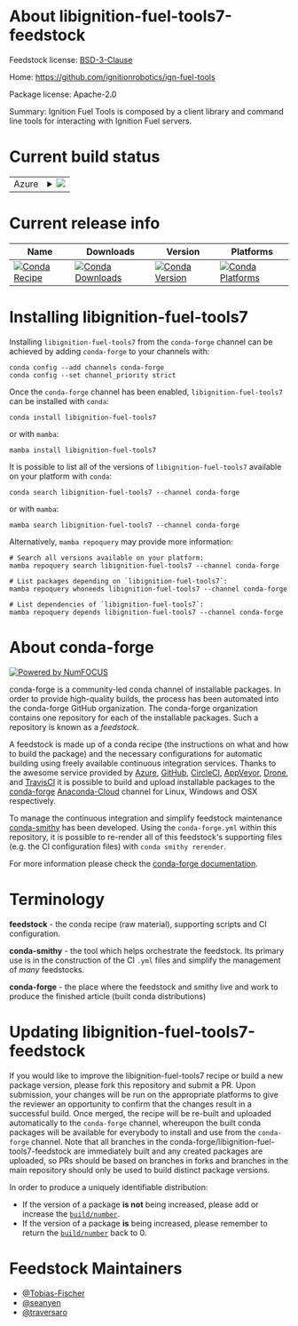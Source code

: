 About libignition-fuel-tools7-feedstock
=======================================

Feedstock license: [BSD-3-Clause](https://github.com/conda-forge/libignition-fuel-tools-feedstock/blob/main/LICENSE.txt)

Home: https://github.com/ignitionrobotics/ign-fuel-tools

Package license: Apache-2.0

Summary: Ignition Fuel Tools is composed by a client library and command line tools for interacting with Ignition Fuel servers.

Current build status
====================


<table>
    
  <tr>
    <td>Azure</td>
    <td>
      <details>
        <summary>
          <a href="https://dev.azure.com/conda-forge/feedstock-builds/_build/latest?definitionId=8862&branchName=main">
            <img src="https://dev.azure.com/conda-forge/feedstock-builds/_apis/build/status/libignition-fuel-tools-feedstock?branchName=main">
          </a>
        </summary>
        <table>
          <thead><tr><th>Variant</th><th>Status</th></tr></thead>
          <tbody><tr>
              <td>linux_64_libprotobuf3.21</td>
              <td>
                <a href="https://dev.azure.com/conda-forge/feedstock-builds/_build/latest?definitionId=8862&branchName=main">
                  <img src="https://dev.azure.com/conda-forge/feedstock-builds/_apis/build/status/libignition-fuel-tools-feedstock?branchName=main&jobName=linux&configuration=linux%20linux_64_libprotobuf3.21" alt="variant">
                </a>
              </td>
            </tr><tr>
              <td>linux_64_libprotobuf4.23.3</td>
              <td>
                <a href="https://dev.azure.com/conda-forge/feedstock-builds/_build/latest?definitionId=8862&branchName=main">
                  <img src="https://dev.azure.com/conda-forge/feedstock-builds/_apis/build/status/libignition-fuel-tools-feedstock?branchName=main&jobName=linux&configuration=linux%20linux_64_libprotobuf4.23.3" alt="variant">
                </a>
              </td>
            </tr><tr>
              <td>linux_aarch64_libprotobuf3.21</td>
              <td>
                <a href="https://dev.azure.com/conda-forge/feedstock-builds/_build/latest?definitionId=8862&branchName=main">
                  <img src="https://dev.azure.com/conda-forge/feedstock-builds/_apis/build/status/libignition-fuel-tools-feedstock?branchName=main&jobName=linux&configuration=linux%20linux_aarch64_libprotobuf3.21" alt="variant">
                </a>
              </td>
            </tr><tr>
              <td>linux_aarch64_libprotobuf4.23.3</td>
              <td>
                <a href="https://dev.azure.com/conda-forge/feedstock-builds/_build/latest?definitionId=8862&branchName=main">
                  <img src="https://dev.azure.com/conda-forge/feedstock-builds/_apis/build/status/libignition-fuel-tools-feedstock?branchName=main&jobName=linux&configuration=linux%20linux_aarch64_libprotobuf4.23.3" alt="variant">
                </a>
              </td>
            </tr><tr>
              <td>linux_ppc64le_libprotobuf3.21</td>
              <td>
                <a href="https://dev.azure.com/conda-forge/feedstock-builds/_build/latest?definitionId=8862&branchName=main">
                  <img src="https://dev.azure.com/conda-forge/feedstock-builds/_apis/build/status/libignition-fuel-tools-feedstock?branchName=main&jobName=linux&configuration=linux%20linux_ppc64le_libprotobuf3.21" alt="variant">
                </a>
              </td>
            </tr><tr>
              <td>linux_ppc64le_libprotobuf4.23.3</td>
              <td>
                <a href="https://dev.azure.com/conda-forge/feedstock-builds/_build/latest?definitionId=8862&branchName=main">
                  <img src="https://dev.azure.com/conda-forge/feedstock-builds/_apis/build/status/libignition-fuel-tools-feedstock?branchName=main&jobName=linux&configuration=linux%20linux_ppc64le_libprotobuf4.23.3" alt="variant">
                </a>
              </td>
            </tr><tr>
              <td>osx_64_libprotobuf3.21</td>
              <td>
                <a href="https://dev.azure.com/conda-forge/feedstock-builds/_build/latest?definitionId=8862&branchName=main">
                  <img src="https://dev.azure.com/conda-forge/feedstock-builds/_apis/build/status/libignition-fuel-tools-feedstock?branchName=main&jobName=osx&configuration=osx%20osx_64_libprotobuf3.21" alt="variant">
                </a>
              </td>
            </tr><tr>
              <td>osx_64_libprotobuf4.23.3</td>
              <td>
                <a href="https://dev.azure.com/conda-forge/feedstock-builds/_build/latest?definitionId=8862&branchName=main">
                  <img src="https://dev.azure.com/conda-forge/feedstock-builds/_apis/build/status/libignition-fuel-tools-feedstock?branchName=main&jobName=osx&configuration=osx%20osx_64_libprotobuf4.23.3" alt="variant">
                </a>
              </td>
            </tr><tr>
              <td>osx_arm64_libprotobuf3.21</td>
              <td>
                <a href="https://dev.azure.com/conda-forge/feedstock-builds/_build/latest?definitionId=8862&branchName=main">
                  <img src="https://dev.azure.com/conda-forge/feedstock-builds/_apis/build/status/libignition-fuel-tools-feedstock?branchName=main&jobName=osx&configuration=osx%20osx_arm64_libprotobuf3.21" alt="variant">
                </a>
              </td>
            </tr><tr>
              <td>osx_arm64_libprotobuf4.23.3</td>
              <td>
                <a href="https://dev.azure.com/conda-forge/feedstock-builds/_build/latest?definitionId=8862&branchName=main">
                  <img src="https://dev.azure.com/conda-forge/feedstock-builds/_apis/build/status/libignition-fuel-tools-feedstock?branchName=main&jobName=osx&configuration=osx%20osx_arm64_libprotobuf4.23.3" alt="variant">
                </a>
              </td>
            </tr><tr>
              <td>win_64_libprotobuf3.21</td>
              <td>
                <a href="https://dev.azure.com/conda-forge/feedstock-builds/_build/latest?definitionId=8862&branchName=main">
                  <img src="https://dev.azure.com/conda-forge/feedstock-builds/_apis/build/status/libignition-fuel-tools-feedstock?branchName=main&jobName=win&configuration=win%20win_64_libprotobuf3.21" alt="variant">
                </a>
              </td>
            </tr><tr>
              <td>win_64_libprotobuf4.23.3</td>
              <td>
                <a href="https://dev.azure.com/conda-forge/feedstock-builds/_build/latest?definitionId=8862&branchName=main">
                  <img src="https://dev.azure.com/conda-forge/feedstock-builds/_apis/build/status/libignition-fuel-tools-feedstock?branchName=main&jobName=win&configuration=win%20win_64_libprotobuf4.23.3" alt="variant">
                </a>
              </td>
            </tr>
          </tbody>
        </table>
      </details>
    </td>
  </tr>
</table>

Current release info
====================

| Name | Downloads | Version | Platforms |
| --- | --- | --- | --- |
| [![Conda Recipe](https://img.shields.io/badge/recipe-libignition--fuel--tools7-green.svg)](https://anaconda.org/conda-forge/libignition-fuel-tools7) | [![Conda Downloads](https://img.shields.io/conda/dn/conda-forge/libignition-fuel-tools7.svg)](https://anaconda.org/conda-forge/libignition-fuel-tools7) | [![Conda Version](https://img.shields.io/conda/vn/conda-forge/libignition-fuel-tools7.svg)](https://anaconda.org/conda-forge/libignition-fuel-tools7) | [![Conda Platforms](https://img.shields.io/conda/pn/conda-forge/libignition-fuel-tools7.svg)](https://anaconda.org/conda-forge/libignition-fuel-tools7) |

Installing libignition-fuel-tools7
==================================

Installing `libignition-fuel-tools7` from the `conda-forge` channel can be achieved by adding `conda-forge` to your channels with:

```
conda config --add channels conda-forge
conda config --set channel_priority strict
```

Once the `conda-forge` channel has been enabled, `libignition-fuel-tools7` can be installed with `conda`:

```
conda install libignition-fuel-tools7
```

or with `mamba`:

```
mamba install libignition-fuel-tools7
```

It is possible to list all of the versions of `libignition-fuel-tools7` available on your platform with `conda`:

```
conda search libignition-fuel-tools7 --channel conda-forge
```

or with `mamba`:

```
mamba search libignition-fuel-tools7 --channel conda-forge
```

Alternatively, `mamba repoquery` may provide more information:

```
# Search all versions available on your platform:
mamba repoquery search libignition-fuel-tools7 --channel conda-forge

# List packages depending on `libignition-fuel-tools7`:
mamba repoquery whoneeds libignition-fuel-tools7 --channel conda-forge

# List dependencies of `libignition-fuel-tools7`:
mamba repoquery depends libignition-fuel-tools7 --channel conda-forge
```


About conda-forge
=================

[![Powered by
NumFOCUS](https://img.shields.io/badge/powered%20by-NumFOCUS-orange.svg?style=flat&colorA=E1523D&colorB=007D8A)](https://numfocus.org)

conda-forge is a community-led conda channel of installable packages.
In order to provide high-quality builds, the process has been automated into the
conda-forge GitHub organization. The conda-forge organization contains one repository
for each of the installable packages. Such a repository is known as a *feedstock*.

A feedstock is made up of a conda recipe (the instructions on what and how to build
the package) and the necessary configurations for automatic building using freely
available continuous integration services. Thanks to the awesome service provided by
[Azure](https://azure.microsoft.com/en-us/services/devops/), [GitHub](https://github.com/),
[CircleCI](https://circleci.com/), [AppVeyor](https://www.appveyor.com/),
[Drone](https://cloud.drone.io/welcome), and [TravisCI](https://travis-ci.com/)
it is possible to build and upload installable packages to the
[conda-forge](https://anaconda.org/conda-forge) [Anaconda-Cloud](https://anaconda.org/)
channel for Linux, Windows and OSX respectively.

To manage the continuous integration and simplify feedstock maintenance
[conda-smithy](https://github.com/conda-forge/conda-smithy) has been developed.
Using the ``conda-forge.yml`` within this repository, it is possible to re-render all of
this feedstock's supporting files (e.g. the CI configuration files) with ``conda smithy rerender``.

For more information please check the [conda-forge documentation](https://conda-forge.org/docs/).

Terminology
===========

**feedstock** - the conda recipe (raw material), supporting scripts and CI configuration.

**conda-smithy** - the tool which helps orchestrate the feedstock.
                   Its primary use is in the construction of the CI ``.yml`` files
                   and simplify the management of *many* feedstocks.

**conda-forge** - the place where the feedstock and smithy live and work to
                  produce the finished article (built conda distributions)


Updating libignition-fuel-tools7-feedstock
==========================================

If you would like to improve the libignition-fuel-tools7 recipe or build a new
package version, please fork this repository and submit a PR. Upon submission,
your changes will be run on the appropriate platforms to give the reviewer an
opportunity to confirm that the changes result in a successful build. Once
merged, the recipe will be re-built and uploaded automatically to the
`conda-forge` channel, whereupon the built conda packages will be available for
everybody to install and use from the `conda-forge` channel.
Note that all branches in the conda-forge/libignition-fuel-tools7-feedstock are
immediately built and any created packages are uploaded, so PRs should be based
on branches in forks and branches in the main repository should only be used to
build distinct package versions.

In order to produce a uniquely identifiable distribution:
 * If the version of a package **is not** being increased, please add or increase
   the [``build/number``](https://docs.conda.io/projects/conda-build/en/latest/resources/define-metadata.html#build-number-and-string).
 * If the version of a package **is** being increased, please remember to return
   the [``build/number``](https://docs.conda.io/projects/conda-build/en/latest/resources/define-metadata.html#build-number-and-string)
   back to 0.

Feedstock Maintainers
=====================

* [@Tobias-Fischer](https://github.com/Tobias-Fischer/)
* [@seanyen](https://github.com/seanyen/)
* [@traversaro](https://github.com/traversaro/)

